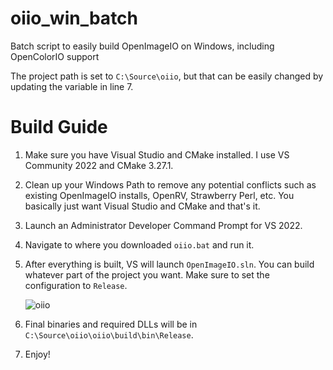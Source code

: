 # oiio_win_batch
 
Batch script to easily build OpenImageIO on Windows, including OpenColorIO support

The project path is set to `C:\Source\oiio`, but that can be easily changed by updating the variable in line 7.

# Build Guide

1. Make sure you have Visual Studio and CMake installed. I use VS Community 2022 and CMake 3.27.1.
2. Clean up your Windows Path to remove any potential conflicts such as existing OpenImageIO installs, OpenRV, Strawberry Perl, etc. You basically just want Visual Studio and CMake and that's it.
3. Launch an Administrator Developer Command Prompt for VS 2022.
4. Navigate to where you downloaded `oiio.bat` and run it.
5. After everything is built, VS will launch `OpenImageIO.sln`. You can build whatever part of the project you want. Make sure to set the configuration to `Release`.
   
   ![oiio](https://github.com/BrianHanke/oiio_win_batch/assets/59420805/8840f297-a327-4835-bc2f-b7848278d63c)
   
7. Final binaries and required DLLs will be in `C:\Source\oiio\oiio\build\bin\Release`.
8. Enjoy!
